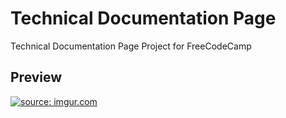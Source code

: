 # Technical Documentation Page
Technical Documentation Page Project for FreeCodeCamp
## Preview
<a href="https://imgur.com/vBcKXN2"><img src="https://i.imgur.com/vBcKXN2.png" title="source: imgur.com" /></a>
